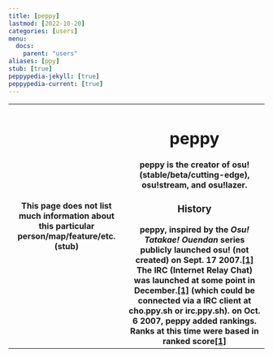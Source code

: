 ```yaml
---
title: [peppy]
lastmod: [2022-10-20]
categories: [users]
menu:
  docs:
    parent: "users"
aliases: [ppy]
stub: [true]
peppypedia-jekyll: [true]
peppypedia-current: [true]
---
```

<table>
  <tr>
    <th>
      This page does not list much information about this particular person/map/feature/etc. (stub)
      <th>

<h1>peppy</h1>
        <!-- <h1> since markdown wouldn't work on html elements !-->
peppy is the creator of osu!(stable/beta/cutting-edge), osu!stream, and osu!lazer.
        <h3>History</h3>
peppy, inspired by the <i>Osu! Tatakae! Ouendan</i> series publicly launched osu! (not created) on Sept. 17 2007.<a href='https://osu.ppy.sh/wiki/en/History_of_osu%21/2007#september'>[1]</a>
The IRC (Internet Relay Chat) was launched at some point in December.<a href='https://osu.ppy.sh/wiki/en/History_of_osu%21/2007#november'>[1]</a>
(which could be connected via a IRC client at cho.ppy.sh  or irc.ppy.sh).
on Oct. 6 2007, peppy added rankings. Ranks at this time were based in ranked score<a href='https://osu.ppy.sh/wiki/en/History_of_osu%21/Online_rankings/osu%21'>[1]</a>

</th></tr></tbody></table>
 
  
  


